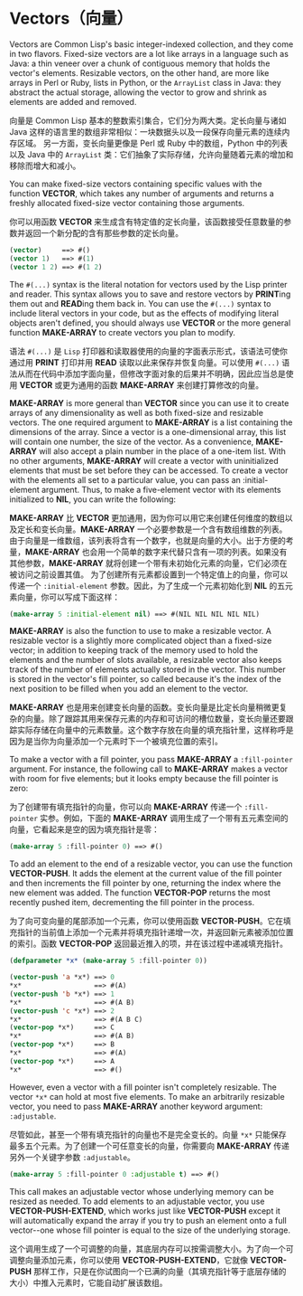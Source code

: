 # Vectors（向量）

Vectors are Common Lisp's basic integer-indexed collection, and they
come in two flavors. Fixed-size vectors are a lot like arrays in a
language such as Java: a thin veneer over a chunk of contiguous memory
that holds the vector's elements. Resizable vectors, on the other
hand, are more like arrays in Perl or Ruby, lists in Python, or the
`ArrayList` class in Java: they abstract the actual storage, allowing
the vector to grow and shrink as elements are added and removed.

向量是 Common Lisp
基本的整数索引集合，它们分为两大类。定长向量与诸如 Java
这样的语言里的数组非常相似：一块数据头以及一段保存向量元素的连续内存区域。 另一方面，变长向量更像是
Perl 或 Ruby 中的数组，Python
中的列表以及 Java 中的 `ArrayList`
类：它们抽象了实际存储，允许向量随着元素的增加和移除而增大和减小。

You can make fixed-size vectors containing specific values with the
function **VECTOR**, which takes any number of arguments and returns a
freshly allocated fixed-size vector containing those arguments.

你可以用函数 **VECTOR**
来生成含有特定值的定长向量，该函数接受任意数量的参数并返回一个新分配的含有那些参数的定长向量。

```lisp
(vector)     ==> #()
(vector 1)   ==> #(1)
(vector 1 2) ==> #(1 2)
```

The `#(...)` syntax is the literal notation for vectors used by the Lisp
printer and reader. This syntax allows you to save and restore vectors
by **PRINT**ing them out and **READ**ing them back in. You can use the `#(...)`
syntax to include literal vectors in your code, but as the effects of
modifying literal objects aren't defined, you should always use **VECTOR**
or the more general function **MAKE-ARRAY** to create vectors you plan to
modify.

语法 `#(...)` 是 `Lisp`
打印器和读取器使用的向量的字面表示形式，该语法可使你通过用 **PRINT**
打印并用 **READ** 读取以此来保存并恢复向量。可以使用 `#(...)`
语法从而在代码中添加字面向量，但修改字面对象的后果并不明确，因此应当总是使用
**VECTOR** 或更为通用的函数 **MAKE-ARRAY** 来创建打算修改的向量。

**MAKE-ARRAY** is more general than **VECTOR** since you can use it to create
arrays of any dimensionality as well as both fixed-size and resizable
vectors. The one required argument to **MAKE-ARRAY** is a list containing
the dimensions of the array. Since a vector is a one-dimensional
array, this list will contain one number, the size of the vector. As a
convenience, **MAKE-ARRAY** will also accept a plain number in the place
of a one-item list. With no other arguments, **MAKE-ARRAY** will create a
vector with uninitialized elements that must be set before they can be
accessed. To create a vector with the elements all set to a particular
value, you can pass an :initial-element argument. Thus, to make a
five-element vector with its elements initialized to **NIL**, you can
write the following:

**MAKE-ARRAY** 比 **VECTOR**
更加通用，因为你可以用它来创建任何维度的数组以及定长和变长向量。**MAKE-ARRAY**
一个必要参数是一个含有数组维数的列表。由于向量是一维数组，该列表将含有一个数字，也就是向量的大小。出于方便的考量，**MAKE-ARRAY**
也会用一个简单的数字来代替只含有一项的列表。如果没有其他参数，**MAKE-ARRAY**
就将创建一个带有未初始化元素的向量，它们必须在被访问之前设置其值。 为了创建所有元素都设置到一个特定值上的向量，你可以传递一个
`:initial-element` 参数。因此，为了生成一个元素初始化到 **NIL**
的五元素向量，你可以写成下面这样：

```lisp
(make-array 5 :initial-element nil) ==> #(NIL NIL NIL NIL NIL)
```

**MAKE-ARRAY** is also the function to use to make a resizable vector. A
resizable vector is a slightly more complicated object than a
fixed-size vector; in addition to keeping track of the memory used to
hold the elements and the number of slots available, a resizable
vector also keeps track of the number of elements actually stored in
the vector. This number is stored in the vector's fill pointer, so
called because it's the index of the next position to be filled when
you add an element to the vector.

**MAKE-ARRAY**
也是用来创建变长向量的函数。变长向量是比定长向量稍微更复杂的向量。除了跟踪其用来保存元素的内存和可访问的槽位数量，变长向量还要跟踪实际存储在向量中的元素数量。这个数字存放在向量的填充指针里，这样称呼是因为是当你为向量添加一个元素时下一个被填充位置的索引。

To make a vector with a fill pointer, you pass **MAKE-ARRAY** a
`:fill-pointer` argument. For instance, the following call to **MAKE-ARRAY**
makes a vector with room for five elements; but it looks empty because
the fill pointer is zero:

为了创建带有填充指针的向量，你可以向 **MAKE-ARRAY** 传递一个 `:fill-pointer`
实参。例如，下面的 **MAKE-ARRAY**
调用生成了一个带有五元素空间的向量，它看起来是空的因为填充指针是零：

```lisp
(make-array 5 :fill-pointer 0) ==> #()
```

To add an element to the end of a resizable vector, you can use the
function **VECTOR-PUSH**. It adds the element at the current value of the
fill pointer and then increments the fill pointer by one, returning
the index where the new element was added. The function **VECTOR-POP**
returns the most recently pushed item, decrementing the fill pointer
in the process.

为了向可变向量的尾部添加一个元素，你可以使用函数
**VECTOR-PUSH**。它在填充指针的当前值上添加一个元素并将填充指针递增一次，并返回新元素被添加位置的索引。函数
**VECTOR-POP** 返回最近推入的项，并在该过程中递减填充指针。

```lisp
(defparameter *x* (make-array 5 :fill-pointer 0))

(vector-push 'a *x*) ==> 0
*x*                  ==> #(A)
(vector-push 'b *x*) ==> 1
*x*                  ==> #(A B)
(vector-push 'c *x*) ==> 2
*x*                  ==> #(A B C)
(vector-pop *x*)     ==> C
*x*                  ==> #(A B)
(vector-pop *x*)     ==> B
*x*                  ==> #(A)
(vector-pop *x*)     ==> A
*x*                  ==> #()
```

However, even a vector with a fill pointer isn't completely
resizable. The vector `*x*` can hold at most five elements. To make an
arbitrarily resizable vector, you need to pass **MAKE-ARRAY** another
keyword argument: `:adjustable`.

尽管如此，甚至一个带有填充指针的向量也不是完全变长的。向量 `*x*`
只能保存最多五个元素。为了创建一个可任意变长的向量，你需要向 **MAKE-ARRAY**
传递另外一个关键字参数 `:adjustable`。

```lisp
(make-array 5 :fill-pointer 0 :adjustable t) ==> #()
```

This call makes an adjustable vector whose underlying memory can be
resized as needed. To add elements to an adjustable vector, you use
**VECTOR-PUSH-EXTEND**, which works just like **VECTOR-PUSH** except it will
automatically expand the array if you try to push an element onto a
full vector--one whose fill pointer is equal to the size of the
underlying storage.

这个调用生成了一个可调整的向量，其底层内存可以按需调整大小。为了向一个可调整向量添加元素，你可以使用
**VECTOR-PUSH-EXTEND**，它就像 **VECTOR-PUSH**
那样工作，只是在你试图向一个已满的向量（其填充指针等于底层存储的大小）中推入元素时，它能自动扩展该数组。

